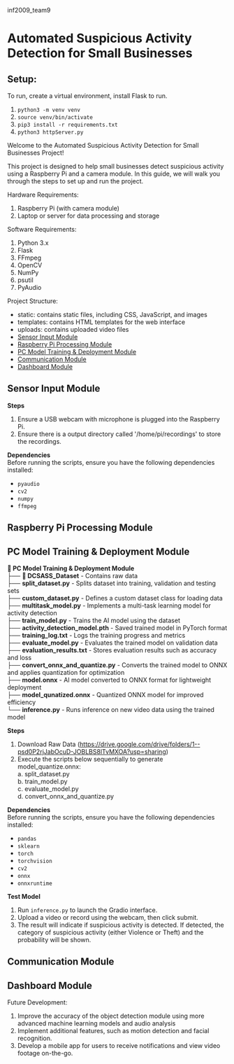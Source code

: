 inf2009_team9
# Automated Suspicious Activity Detection for Small Businesses
## Setup:

To run, create a virtual environment, install Flask to run.

1. `python3 -m venv venv`
2. `source venv/bin/activate`
3. `pip3 install -r requirements.txt`
4. `python3 httpServer.py` 



Welcome to the Automated Suspicious Activity Detection for Small Businesses Project!

This project is designed to help small businesses detect suspicious activity using a Raspberry Pi and a camera module. 
In this guide, we will walk you through the steps to set up and run the project.

Hardware Requirements:
1. Raspberry Pi (with camera module)
2. Laptop or server for data processing and storage

Software Requirements:
1. Python 3.x
2. Flask
3. FFmpeg
4. OpenCV
5. NumPy
6. psutil
7. PyAudio

Project Structure:
- static: contains static files, including CSS, JavaScript, and images
- templates: contains HTML templates for the web interface
- uploads: contains uploaded video files
- [Sensor Input Module](#sensor-input-module)  
- [Raspberry Pi Processing Module](#raspberry-pi-processing-module)  
- [PC Model Training & Deployment Module](#pc-model-training--deployment-module)  
- [Communication Module](#communication-module)  
- [Dashboard Module](#dashboard-module)  

## Sensor Input Module
**Steps**
1. Ensure a USB webcam with microphone is plugged into the Raspberry Pi.
2. Ensure there is a output directory called '/home/pi/recordings' to store the recordings.

**Dependencies** <br>
Before running the scripts, ensure you have the following dependencies installed:  <br>
- `pyaudio`
- `cv2`
- `numpy`
- `ffmpeg`

  
## Raspberry Pi Processing Module



## PC Model Training & Deployment Module
**📂 PC Model Training & Deployment Module**  <br>
├── **📂 DCSASS_Dataset** - Contains raw data <br>
├── **split_dataset.py** - Splits dataset into training, validation and testing sets <br>
├── **custom_dataset.py** - Defines a custom dataset class for loading data  <br>
├── **multitask_model.py** - Implements a multi-task learning model for activity detection   <br>
├── **train_model.py** - Trains the AI model using the dataset   <br>
├── **activity_detection_model.pth** - Saved trained model in PyTorch format   <br>
├── **training_log.txt** - Logs the training progress and metrics   <br>
├── **evaluate_model.py** - Evaluates the trained model on validation data  <br>
├── **evaluation_results.txt** - Stores evaluation results such as accuracy and loss   <br>
├── **convert_onnx_and_quantize.py** - Converts the trained model to ONNX and applies quantization for optimization   <br>
├── **model.onnx** - AI model converted to ONNX format for lightweight deployment   <br>
├── **model_qunatized.onnx** - Quantized ONNX model for improved efficiency   <br>
└── **inference.py** - Runs inference on new video data using the trained model  <br>

**Steps**
1. Download Raw Data (https://drive.google.com/drive/folders/1--psd0P2rjJabOcuD-JOBLBS8lTvMXOA?usp=sharing)
2. Execute the scripts below sequentially to generate model_quantize.onnx:  <br>
   a. split_dataset.py  <br>
   b. train_model.py  <br>
   c. evaluate_model.py  <br>
   d. convert_onnx_and_quantize.py  <br>

**Dependencies** <br>
Before running the scripts, ensure you have the following dependencies installed:  <br>
- `pandas`
- `sklearn`
- `torch`
- `torchvision`
- `cv2`
- `onnx`
- `onnxruntime`

**Test Model** <br>
1. Run `inference.py` to launch the Gradio interface. <br>
2. Upload a video or record using the webcam, then click submit. <br>
3. The result will indicate if suspicious activity is detected. If detected, the category of suspicious activity (either Violence or Theft) and the probability will be shown. <br>

## Communication Module

## Dashboard Module


Future Development:
1. Improve the accuracy of the object detection module using more advanced machine learning models and audio analysis
3. Implement additional features, such as motion detection and facial recognition.
4. Develop a mobile app for users to receive notifications and view video footage on-the-go.
